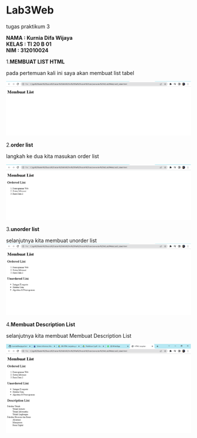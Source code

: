 # Lab3Web
tugas praktikum 3 

**NAMA : Kurnia Difa Wijaya**<br>
**KELAS : TI 20 B 01**<br>
**NIM : 312010024**

1.**MEMBUAT LIST HTML**

pada pertemuan kali ini saya akan membuat list tabel

![membuat list html](membuatlist1.PNG)

2.**order list**

langkah ke dua kita masukan order list

![order list](membuatlist2.PNG)

3.**unorder list**

selanjutnya kita membuat unorder list
![unorder list](membuatlist3.PNG)

4.**Membuat Description List**

selanjutnya kita membuat Membuat Description List

![Membuat Description List](membuatlist4.PNG)


